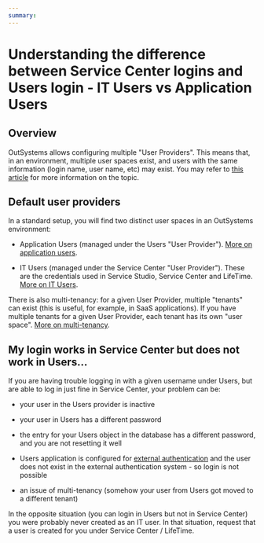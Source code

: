 ```yaml
---
summary: 
---
```


# Understanding the difference between Service Center logins and Users login - IT Users vs Application Users

## Overview

OutSystems allows configuring multiple "User Providers". This means that, in an environment, multiple user spaces exist, and users with the same information (login name, user name, etc) may exist. You may refer to [this article](https://success.outsystems.com/Documentation/11/Developing_an_Application/Secure_the_Application/End_User_Management/End_Users_Authentication/Single_Sign-On) for more information on the topic.

## Default user providers

In a standard setup, you will find two distinct user spaces in an OutSystems environment:

- Application Users (managed under the Users "User Provider"). [More on application users](https://success.outsystems.com/Documentation/11/Developing_an_Application/Secure_the_Application/End_User_Management).

- IT Users (managed under the Service Center "User Provider"). These are the credentials used in Service Studio, Service Center and LifeTime. [More on IT Users](https://success.outsystems.com/Documentation/11/Managing_the_Applications_Lifecycle/Manage_IT_Users).

There is also multi-tenancy: for a given User Provider, multiple "tenants" can exist (this is useful, for example, in SaaS applications). If you have multiple tenants for a given User Provider, each tenant has its own "user space". [More on multi-tenancy](https://success.outsystems.com/Support/Enterprise_Customers/Maintenance_and_Operations/How_to_Build_a_Multi-tenant_Application).

## My login works in Service Center but does not work in Users...

If you are having trouble logging in with a given username under Users, but are able to log in just fine in Service Center, your problem can be:

- your user in the Users provider is inactive

- your user in Users has a different password

- the entry for your Users object in the database has a different password, and you are not resetting it well

- Users application is configured for [external authentication](https://success.outsystems.com/Documentation/11/Managing_the_Applications_Lifecycle/Secure_the_Applications/Use_an_External_Authentication_Provider) and the user does not exist in the external authentication system - so login is not possible

- an issue of multi-tenancy (somehow your user from Users got moved to a different tenant)

In the opposite situation (you can login in Users but not in Service Center) you were probably never created as an IT user. In that situation, request that a user is created for you under Service Center / LifeTime.

